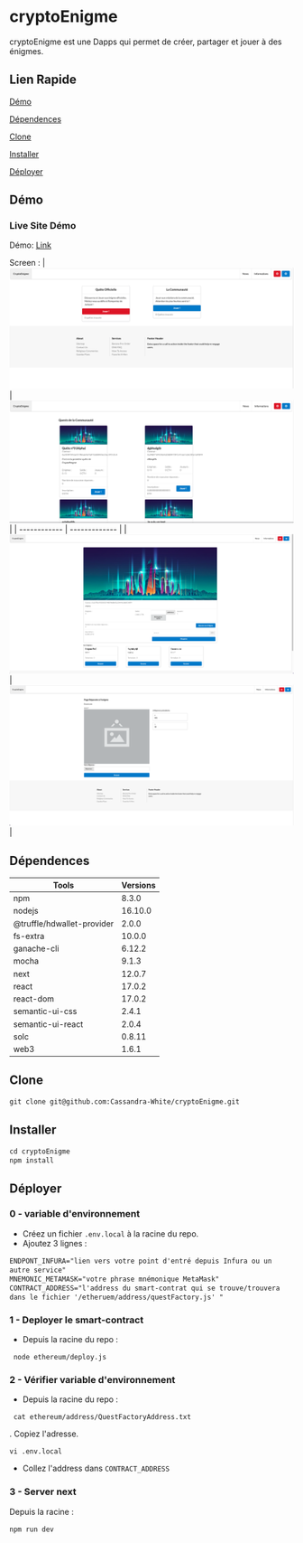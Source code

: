 # cryptoEnigme

cryptoEnigme est une Dapps qui permet de créer, partager et jouer à des énigmes.

##  Lien Rapide

[Démo](#démo)

[Dépendences](#dépendences)

[Clone](#clone)

[Installer](#installer)

[Déployer](#déployer)


## Démo

### Live Site Démo

Démo: [Link](https://crypto-enigme.vercel.app//)

Screen :
| ![Home](https://github.com/Cassandra-White/cryptoEnigme/blob/main/images/Capture%20d%E2%80%99e%CC%81cran%202022-01-02%20a%CC%80%2009.58.40.png) | ![Community_quest](https://github.com/Cassandra-White/cryptoEnigme/blob/main/images/Capture%20d%E2%80%99e%CC%81cran%202022-01-02%20a%CC%80%2010.01.12.png) |
| ------------ | ------------- |
| ![Enigmes](https://github.com/Cassandra-White/cryptoEnigme/blob/main/images/Capture%20d%E2%80%99e%CC%81cran%202022-01-02%20a%CC%80%2010.01.56.png?raw=true) | ![Home](https://github.com/Cassandra-White/cryptoEnigme/blob/main/images/Capture%20d%E2%80%99e%CC%81cran%202022-01-02%20a%CC%80%2010.02.35.png?raw=true) |

 

 



## Dépendences

    
| Tools                      | Versions |
| -------------------------  | -------- |
| npm                        | 8.3.0    |
| nodejs                     | 16.10.0  |
| @truffle/hdwallet-provider | 2.0.0    |
| fs-extra                   | 10.0.0   |
| ganache-cli                | 6.12.2   |
| mocha                      | 9.1.3    |
| next                       | 12.0.7   |
| react                      | 17.0.2   |
| react-dom                  | 17.0.2   |
| semantic-ui-css            | 2.4.1    |
| semantic-ui-react          | 2.0.4    |
| solc                       |0.8.11    |
| web3                       | 1.6.1    |

## Clone

```
git clone git@github.com:Cassandra-White/cryptoEnigme.git
```

## Installer

```
cd cryptoEnigme
npm install
```

## Déployer

### 0 - variable d'environnement
   - Créez un fichier `.env.local` à la racine du repo.
   - Ajoutez 3 lignes :
   ```
ENDPONT_INFURA="lien vers votre point d'entré depuis Infura ou un autre service"
MNEMONIC_METAMASK="votre phrase mnémonique MetaMask"
CONTRACT_ADDRESS="l'address du smart-contrat qui se trouve/trouvera dans le fichier '/etheruem/address/questFactory.js' "
   ```
### 1 - Deployer le smart-contract

 - Depuis la racine du repo :
 

```
 node ethereum/deploy.js
```


### 2 - Vérifier variable d'environnement

 - Depuis la racine du repo :
```
 cat ethereum/address/QuestFactoryAddress.txt
```

 . Copiez l'adresse.

```
vi .env.local
```

 - Collez l'address dans `CONTRACT_ADDRESS`

  
### 3 - Server next

  Depuis la racine :
  ```
  npm run dev
  ```

